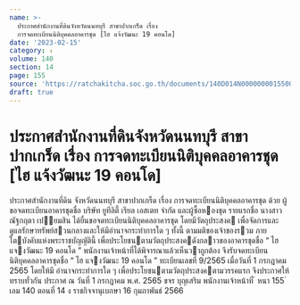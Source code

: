 ```yaml
---
name: >-
  ประกาศสำนักงานที่ดินจังหวัดนนทบุรี สาขาปากเกร็ด เรื่อง
  การจดทะเบียนนิติบุคคลอาคารชุด [ไฮ แจ้งวัฒนะ 19 คอนโด]
date: '2023-02-15'
category: ง
volume: 140
section: 14
page: 155
source: 'https://ratchakitcha.soc.go.th/documents/140D014N0000000015500.pdf'
draft: true
---
```


# ประกาศสำนักงานที่ดินจังหวัดนนทบุรี สาขาปากเกร็ด เรื่อง การจดทะเบียนนิติบุคคลอาคารชุด [ไฮ แจ้งวัฒนะ 19 คอนโด]

ประกาศสํานักงานที่ดิน จังหวัดนนทบุรี สาขาปากเกร็ด เรื่อง การจดทะเบียนนิติบุคคลอาคารชุด ด้วย ผู้ขอจดทะเบียนอาคารชุดชื่อ บริษัท ยูทีลิตี้ เรียล เอสเตท จํากัด และผู้ซื้อหองชุด รายแรกชื่อ นางสาวณัฐกฤตา เปยมสิน ได้ยื่นขอจดทะเบียนนิติบุคคลอาคารชุด โดยมีวัตถุประสงค เพื่อจัดการและดูแลรักษาทรัพย์สวนกลางและให้มีอํานาจกระทําการใด ๆ ทั้งนี้ ตามมติของเจ้าของรวม ภายใตบังคับแห่งพระราชบัญญัตินี้ เพื่อประโยชนตามวัตถุประสงคดังกลาวของอาคารชุดชื่อ “ ไฮ แจงวัฒนะ 19 คอนโด ” พนักงานเจ้าหน้าที่ได้พิจารณาแล้วเห็นวาถูกต้อง จึงรับจดทะเบียนนิติบุคคลอาคารชุดชื่อ “ ไฮ แจงวัฒนะ 19 คอนโด ” ทะเบียนเลขที่ 9/2565 เมื่อวันที่ 1 กรกฎาคม 2565 โดยให้มี อํานาจกระทําการใด ๆ เพื่อประโยชนตามวัตถุประสงคตามวรรคแรก จึงประกาศให้ทราบทั่วกัน ประกาศ ณ วันที่ 1 กรกฎาคม พ.ศ. 2565 ขจร บุญเสริม พนักงานเจ้าหน้าที่ ้ หนา 155 ่ เลม 140 ตอนที่ 14 ง ราชกิจจานุเบกษา 16 กุมภาพันธ์ 2566
